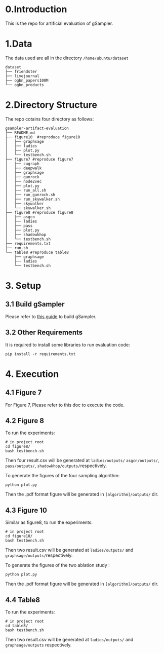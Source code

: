 # 0.Introduction

This is the repo for artificial evaluation of gSampler.

# 1.Data

The data used are all in the directory `/home/ubuntu/dataset`

```
dataset
├── friendster
├── livejournal
├── ogbn_papers100M
└── ogbn_products
```

# 2.Directory Structure

The repo cotains four directory as follows:

```shell
gsampler-artifact-evaluation
├── README.md
├── figure10  #reproduce figure10
│   ├── graphsage
│   ├── ladies
│   ├── plot.py
│   └── testbench.sh
├── figure7 #reproduce figure7
│   ├── cugraph
│   ├── deepwalk
│   ├── graphsage
│   ├── gunrock
│   ├── node2vec
│   ├── plot.py
│   ├── run_all.sh
│   ├── run_gunrock.sh
│   ├── run_skywalker.sh
│   ├── skywalker
│   └── skywalker.sh
├── figure8 #reproduce figure8
│   ├── asgcn
│   ├── ladies
│   ├── pass
│   ├── plot.py
│   ├── shadowkhop
│   └── testbench.sh
├── requirements.txt
├── run.sh
└── table8 #reproduce table8
    ├── graphsage
    ├── ladies
    └── testbench.sh
```

 # 3. Setup

## 3.1 Build gSampler

Please refer to [this guide](https://github.com/gsampler9/gSampler.git) to build gSampler. 

## 3.2 Other Requirements

It is required to install some libraries to run evaluation code:

```
pip install -r requirements.txt
```

# 4. Execution

## 4.1 Figure 7

For Figure 7, Please refer to this doc to execute the code.

## 4.2 Figure 8

To run the experiments: 

```shell
# in project root
cd figure8/
bash testbench.sh
```

Then four result.csv will be generated at `ladies/outputs/` `asgcn/outputs/`, `pass/outputs/`, `shadowkhop/outputs/`respectively.

To generate the figures of the four sampling algorithm:

```
python plot.py
```

Then the .pdf format figure will be generated in `[algorithm]/outputs/` dir.

## 4.3 Figure 10

Similar as figure8, to run the experiments: 

```shell
# in project root
cd figure10/
bash testbench.sh
```

Then two result.csv will be generated at `ladies/outputs/` and `graphsage/outputs/`respectively.

To generate the figures of the two ablation study :

```
python plot.py
```

Then the .pdf format figure will be generated in `[algorithm]/outputs/` dir.

## 4.4 Table8

To run the experiments: 

```shell
# in project root
cd table8/
bash testbench.sh
```

Then two result.csv will be generated at `ladies/outputs/` and `graphsage/outputs` respectively.
